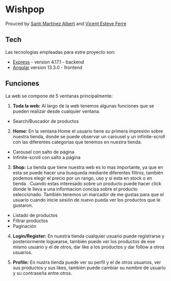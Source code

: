 # Wishpop

Prouced by [Santi Martínez Albert](https://github.com/santimaal) and [Vicent Esteve Ferre](https://github.com/Vicent29)

## Tech

Las tecnologias empleadas para estre proyecto son:

- [Express](https://expressjs.com/es/) - version 4.17.1 - backend
- [Angular](https://angular.io/) version 13.3.0 - frontend

## Funciones

La web se compone de 5 ventanas principalmente:


1. __Toda la web:__ 
Al largo de la web tenemos algunas funciones que se pueden realizar desde cualquier ventana.
  * Search/Buscador de productos

2. __Home:__ 
En la ventana Home el usuario tiene su primera impresión sobre nuestra tienda, donde se puede observar un carousel y un infinite-scroll con las diferentes categorias que tenemos en nuestra tienda.
  * Carousel con salto de página
  * Infinite-scroll con salto a página

3. __Shop:__ 
La tienda que tiene nuestra web es lo mas importante, ya que en esta se puede hacer una busqueda mediante diferentes filtros, también podemos elegir el precio por un rango, uso y si esta en stock o en tienda . Cuando estas interesado sobre un producto puede hacer click donde le lleva a una informacion concisa sobre el producto seleccionado. También tenemos un marcador de me gustas para que el usuario cuando inicie sesión de nuevo pueda ver los productos que le gustaron.
  * Listado de productos
  * Filtrar productos
  * Paginación

4. __Login/Register:__
En nuestra tienda cualquier usuario puede registrarse y posteriormente loguearse, también puede ver los productos de ese mismo usuario y el de otros, dar like a los productos y dar follow a otros usuarios.

5. __Profile:__
En nustra tienda puede ver su perfil y el de otros usuarios, ver sus productos y sus likes, también puede cambiar su nombre de usuario y su contraseña entre otros.

<!-- 
And of course Santi's snake itself is open source with a [public repository](https://github.com/santimaal/snakejs)
 on GitHub.

## Installation

Santi's snake requires [Node.js](https://nodejs.org/) v10+ to run.

Install the dependencies and devDependencies and start the server.

```s
npm install
npm run dev
```

> Note: if the backend isn't running, u can't do the login/register

[//]: # (These are reference links used in the body of this note and get stripped out when the markdown processor does its job. There is no need to format nicely because it shouldn't be seen. Thanks SO - http://stackoverflow.com/questions/4823468/store-comments-in-markdown-syntax) -->
